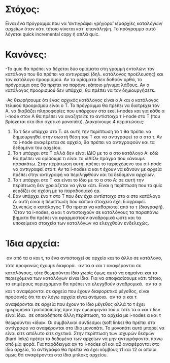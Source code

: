 # Στόχος:
Είναι ένα πρόγραμμα που να ‘αντιγράφει γρήγορα’ ιεραρχίες
καταλόγων/αρχείων όταν κάτι τέτοιο γίνεται κατ΄ επανάληψη. Το πρόγραμμα αυτό λέγεται quick incremental
copy ή απλά quic. 

# Κανόνες:
-Το quic θα πρέπει να δέχεται δύο ορίσματα στη γραμμή εντολών: τον κατάλογο που θα πρέπει να αντιγραφεί
(δηλ. κατάλογος προέλευσης) και τον κατάλογο προορισμού. Αν τα ορίσματα δεν δοθούν ορθά, το πρόγραμμα
σας θα πρέπει να παράγει κάποιο μήνυμα λάθους. Αν ο κατάλογος προορισμού δεν υπάρχει, θα πρέπει να τον
δημιουργήσετε.

-Ας θεωρήσουμε ότι ένας αρχικός κατάλογος είναι ο Α και ο κατάλογος τελικού προορισμού είναι ο Τ. Το
πρόγραμμα θα πρέπει να διατρέχει τον Α, να διαβάζει πληροφορίες που υπάρχουν στα εκεί i-nodes και για
κάθε α i-node στον Α θα πρέπει να αναζητείτε το αντίστοιχο τ i-node στο Τ (που βρίσκεται στο ίδιο σχετικό
μονοπάτι). Διακρίνουμε 4 περιπτώσεις:
1. Το τ δεν υπάρχει στο Τ: σε αυτή την περίπτωση το τ θα πρέπει να δημιουργηθεί στην σωστή θέση του
Τ και να αντιγραφεί το α στο τ. Αν το i-node αναφέρεται σε αρχείο, θα πρέπει να αντιγραφούν και τα
δεδομένα του αρχείου.
2. Το τ υπάρχει στο Τ αλλά δεν είναι ΙΔΙΟ με το α στο κατάλογο Α: εδώ θα πρέπει να ορίσουμε τι είναι το
«ΙΔΙΟ» πράγμα που κάνουμε παρακάτω. Στην περίπτωση αυτή, πρέπει το περιεχόμενο του α i-node να
αντιγραφεί στο τ. Αν τα i-nodes α και τ έχουν να κάνουν με αρχεία πρέπει στην αντιγραφή να περιληφθούν
και τα δεδομένα αρχείων.
3. Το τ υπάρχει στο Τ και είναι το ίδιο με το α στο Α: σε αυτή την περίπτωση δεν χρειάζεται να γίνει κάτι.
Είναι η περίπτωση που το quic κερδίζει σε σχέση με το παραδοσιακό cp.
4. Εάν υπάρχει ένα τ στο Τ που δεν έχει αντίστοιχο στο α στο κατάλογο Α: αυτή είναι η περίπτωση που
κάποιο στοιχείο έχει διαγραφεί. Συνεπώς ο κατάλογος Τ θα πρέπει να καθαριστεί από το τ (διαγραφή).
΄Οταν τα i-nodes, α και τ αντιστοιχούν σε καταλόγους τα παραπάνω βήματα θα πρέπει να εφαρμοστούν αναδρομικά ώστε και τα υποκείμενα στοιχεία των καταλόγων να ελεγχθούν ενδελεχώς.

# Ίδια αρχεία:
 αν από τα α και τ, το ένα αντιστοιχεί σε αρχείο και το άλλο σε κατάλογο, τότε προφανώς έχουμε διαφορά.
 αν τα α και τ αναφέρονται σε καταλόγους, τότε θεωρούνται ίδια χωρίς όμως αυτό να σημαίνει και τα
περιεχόμενα των καταλόγων είναι ίδια. Για να αποφασίσουμε κάτι τέτοιο, τα επιμέρους περιεχόμενα θα
πρέπει να ελεγχθούν αναδρομικά.
 αν τα α και τ αναφέρονται σε αρχεία που έχουν διαφορετικό μέγεθος, είναι προφανές ότι τα εν λόγω αρχεία
είναι ανόμοια.
 αν τα α και τ αναφέρονται σε αρχεία που έχουν το ίδιο μέγεθος αλλά το τ έχει ημερομηνία τροποποίησης
πριν την ημερομηνία του α τότε τα α και τ δεν είναι ίδια.
 σε οποιαδήποτε άλλη περίπτωση, τα αρχεία με i-nodes α και τ θεωρούνται «ίδια».
Οι συμβολικοί σύνδεσμοι (soft links) θα πρέπει στο αντίγραφο να
αναφέρονται στο ίδιο μονοπάτι. Το μονοπάτι αυτό μπορεί να είναι είτε απόλυτο είτε σχετικό. Στην περίπτωση
των ισχυρών δεσμών (hard links) πρέπει τα δεδομένα των αρχείων να μην αντιγράφονται πάνω από μία φορά.
Για παράδειγμα αν τα i-nodes α1 και α2 αναφέρονται στο ίδιο αρχείο, το αντίγραφο θα πρέπει να έχει κόμβους
τ1 και τ2 οι οποίοι όμως θα αναφέρονται στα ίδια μπλοκς αρχείου.
